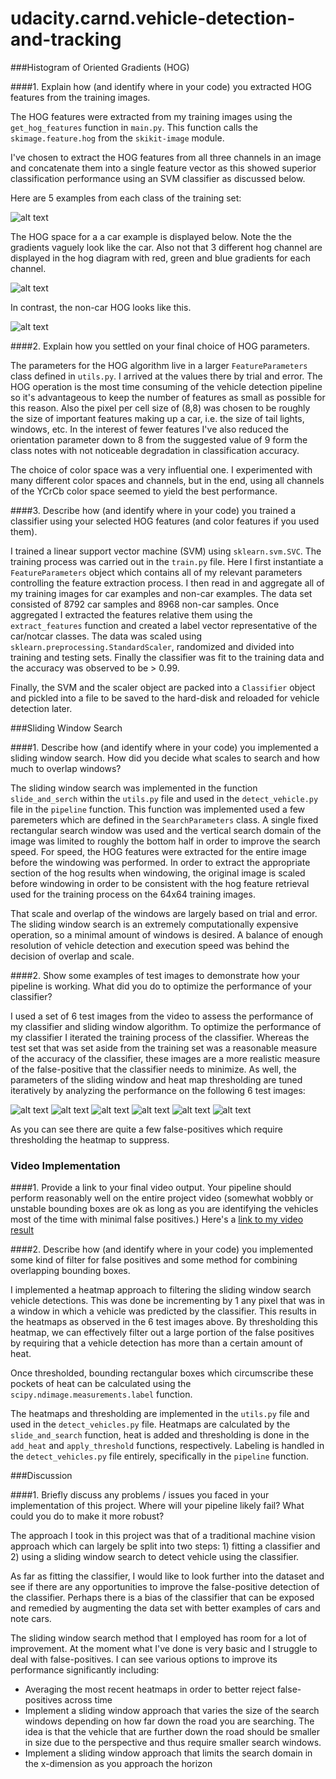 # udacity.carnd.vehicle-detection-and-tracking

###Histogram of Oriented Gradients (HOG)

####1. Explain how (and identify where in your code) you extracted HOG features from the training images.

The HOG features were extracted from my training images using the `get_hog_features` function in `main.py`. This function calls the `skimage.feature.hog` from the `skikit-image` module.

I've chosen to extract the HOG features from all three channels in an image and concatenate them into a single feature vector as this showed superior classification performance using an SVM classifier as discussed below.

Here are 5 examples from each class of the training set:

![alt text][image1]

The HOG space for a a car example is displayed below. Note the the gradients vaguely look like the car. Also not that 3 different hog channel are displayed in the hog diagram with red, green and blue gradients for each channel.

![alt text][image2]

In contrast, the non-car HOG looks like this.

![alt text][image3]

####2. Explain how you settled on your final choice of HOG parameters.

The parameters for the HOG algorithm live in a larger `FeatureParameters` class defined in `utils.py`. I arrived at the values there by trial and error. The HOG operation is the most time consuming of the vehicle detection pipeline so it's advantageous to keep the number of features as small as possible for this reason. Also the pixel per cell size of (8,8) was chosen to be roughly the size of important features making up a car, i.e. the size of tail lights, windows, etc. In the interest of fewer features I've also reduced the orientation parameter down to 8 from the suggested value of 9 form the class notes with not noticeable degradation in classification accuracy.

The choice of color space was a very influential one. I experimented with many different color spaces and channels, but in the end, using all channels of the YCrCb color space seemed to yield the best performance.

####3. Describe how (and identify where in your code) you trained a classifier using your selected HOG features (and color features if you used them).

I trained a linear support vector machine (SVM) using `sklearn.svm.SVC`. The training process was carried out in the `train.py` file. Here I first instantiate a `FeatureParameters` object which contains all of my relevant parameters controlling the feature extraction process. I then read in and aggregate all of my training images for car examples and non-car examples. The data set consisted of 8792 car samples and 8968 non-car samples. Once aggregated I extracted the features relative them using the `extract_features` function and created a label vector representative of the car/notcar classes. The data was scaled using `sklearn.preprocessing.StandardScaler`, randomized and divided into training and testing sets. Finally the classifier was fit to the training data and the accuracy was observed to be > 0.99.

Finally, the SVM and the scaler object are packed into a `Classifier` object and pickled into a file to be saved to the hard-disk and reloaded for vehicle detection later.

###Sliding Window Search

####1. Describe how (and identify where in your code) you implemented a sliding window search.  How did you decide what scales to search and how much to overlap windows?

The sliding window search was implemented in the function `slide_and_serch` within the `utils.py` file and used in the `detect_vehicle.py` file in the `pipeline` function. This function was implemented used a few paremeters which are defined in the `SearchParameters` class. A single fixed rectangular search window was used and the vertical search domain of the image was limited to roughly the bottom half in order to improve the search speed. For speed, the HOG features were extracted for the entire image before the windowing was performed. In order to extract the appropriate section of the hog results when windowing, the original image is scaled before windowing in order to be consistent with the hog feature retrieval used for the training process on the 64x64 training images.

That scale and overlap of the windows are largely based on trial and error. The sliding window search is an extremely computationally expensive operation, so a minimal amount of windows is desired. A balance of enough resolution of vehicle detection and execution speed was behind the decision of overlap and scale.

####2. Show some examples of test images to demonstrate how your pipeline is working.  What did you do to optimize the performance of your classifier?

I used a set of 6 test images from the video to assess the performance of my classifier and sliding window algorithm. To optimize the performance of my classifier I iterated the training process of the classifier. Whereas the test set that was set aside from the training set was a reasonable measure of the accuracy of the classifier, these images are a more realistic measure of the false-positive that the classifier needs to minimize. As well, the parameters of the sliding window and heat map thresholding are tuned iteratively by analyzing the performance on the following 6 test images:

![alt text][image4]
![alt text][image5]
![alt text][image6]
![alt text][image7]
![alt text][image8]
![alt text][image9]

As you can see there are quite a few false-positives which require thresholding the heatmap to suppress.

### Video Implementation

####1. Provide a link to your final video output.  Your pipeline should perform reasonably well on the entire project video (somewhat wobbly or unstable bounding boxes are ok as long as you are identifying the vehicles most of the time with minimal false positives.)
Here's a [link to my video result](./project_video.mp4)

####2. Describe how (and identify where in your code) you implemented some kind of filter for false positives and some method for combining overlapping bounding boxes.

I implemented a heatmap approach to filtering the sliding window search vehicle detections. This was done be incrementing by 1 any pixel that was in a window in which a vehicle was predicted by the classifier. This results in the heatmaps as observed in the 6 test images above. By thresholding this heatmap, we can effectively filter out a large portion of the false positives by requiring that a vehicle detection has more than a certain amount of heat.

Once thresholded, bounding rectangular boxes which circumscribe these pockets of heat can be calculated using the `scipy.ndimage.measurements.label` function.

The heatmaps and thresholding are implemented in the `utils.py` file and used in the `detect_vehicles.py` file. Heatmaps are calculated by the `slide_and_search` function, heat is added and thresholding is done in the `add_heat` and `apply_threshold` functions, respectively. Labeling is handled in the `detect_vehicles.py` file entirely, specifically in the `pipeline` function. 

###Discussion

####1. Briefly discuss any problems / issues you faced in your implementation of this project.  Where will your pipeline likely fail?  What could you do to make it more robust?

The approach I took in this project was that of a traditional machine vision approach which can largely be split into two steps: 1) fitting a classifier and 2) using a sliding window search to detect vehicle using the classifier.

As far as fitting the classifier, I would like to look further into the dataset and see if there are any opportunities to improve the false-positive detection of the classifier. Perhaps there is a bias of the classifier that can be exposed and remedied by augmenting the data set with better examples of cars and note cars.

The sliding window search method that I employed has room for a lot of improvement. At the moment what I've done is very basic and I struggle to deal with false-positives. I can see various options to improve its performance significantly including:
* Averaging the most recent heatmaps in order to better reject false-positives across time
* Implement a sliding window approach that varies the size of the search windows depending on how far down the road you are searching. The idea is that the vehicle that are further down the road should be smaller in size due to the perspective and thus require smaller search windows.
* Implement a sliding window approach that limits the search domain in the x-dimension as you approach the horizon

[//]: # (Image References)
[image1]: examples/car_notcar.png
[image2]: examples/car_hog.png
[image3]: examples/notcar_hog.png
[image4]: examples/vehicle_detection_img1.png
[image5]: examples/vehicle_detection_img2.png
[image6]: examples/vehicle_detection_img3.png
[image7]: examples/vehicle_detection_img4.png
[image8]: examples/vehicle_detection_img5.png
[image9]: examples/vehicle_detection_img6.png
